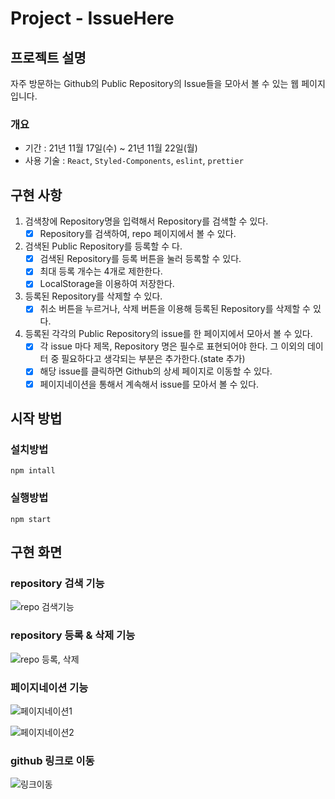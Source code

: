# Project - IssueHere

## 프로젝트 설명

자주 방문하는 Github의 Public Repository의 Issue들을 모아서 볼 수 있는 웹 페이지입니다.

### 개요
- 기간 : 21년 11월 17일(수) ~ 21년 11월 22일(월)
- 사용 기술 : `React`, `Styled-Components`, `eslint`, `prettier`


## 구현 사항

1. 검색창에 Repository명을 입력해서 Repository를 검색할 수 있다.
   - [x] Repository를 검색하여, repo 페이지에서 볼 수 있다.
   
2. 검색된 Public Repository를 등록할 수 다.
   - [x] 검색된 Repository를 등록 버튼을 눌러 등록할 수 있다.
   - [x] 최대 등록 개수는 4개로 제한한다.
   - [x] LocalStorage을 이용하여 저장한다.
   
3. 등록된 Repository를 삭제할 수 있다.
   - [x] 취소 버튼을 누르거나, 삭제 버튼을 이용해 등록된 Repository를 삭제할 수 있다.
   
4. 등록된 각각의 Public Repository의 issue를 한 페이지에서 모아서 볼 수 있다.
   - [x] 각 issue 마다 제목, Repository 명은 필수로 표현되어야 한다. 그 이외의 데이터 중 필요하다고 생각되는 부분은 추가한다.(state 추가)
   - [x] 해당 issue를 클릭하면 Github의 상세 페이지로 이동할 수 있다.
   - [x] 페이지네이션을 통해서 계속해서 issue를 모아서 볼 수 있다.

## 시작 방법

### 설치방법

```
npm intall
```

### 실행방법

```
npm start
```


## 구현 화면

### repository 검색 기능

![repo 검색기능](https://user-images.githubusercontent.com/77040128/142815668-acafe999-a30e-42e3-aeec-4b83fb755807.gif)

### repository 등록 & 삭제 기능

![repo 등록, 삭제](https://user-images.githubusercontent.com/77040128/142815801-d75018ff-8fab-4bfc-9e33-3cbd40aa8ad5.gif)

### 페이지네이션 기능

![페이지네이션1](https://user-images.githubusercontent.com/77040128/142815963-4f61c331-2b52-4821-a0bd-954d1549b3b0.gif)

![페이지네이션2](https://user-images.githubusercontent.com/77040128/142815984-5626154a-f440-4d19-9bb1-a0e9b8283a90.gif)

### github 링크로 이동

![링크이동](https://user-images.githubusercontent.com/77040128/142816086-4543847e-a58a-4e57-8b9d-48a0a6950ae6.gif)





